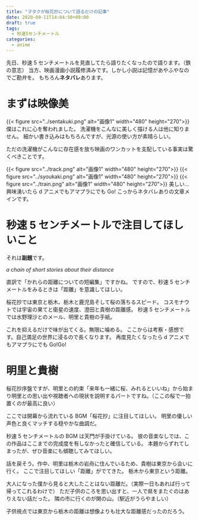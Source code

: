 ```yaml
---
title: "ヲタクが桜花抄について語るだけの記事"
date: 2020-09-11T14:04:50+09:00
draft: true
tags:
  - 秒速5センチメートル
categories:
  - anime
---
```


先日、秒速 5 センチメートルを見直してたら語りたくなったので語ります。（鉄の意志）
当方、映画漫画小説履修済みです。しかし小説は記憶があやふやなのでご勘弁を。
もちろん**ネタバレ**あります。

# まずは映像美

{{< figure src="../sentakuki.png" alt="画像1" width="480" height="270">}}
僕はこれに心を奪われました。
洗濯機をこんなに美しく描ける人は他に知りません。
細かい書き込みはもちろんですが、光源の使い方が素晴らしい。

ただの洗濯機がこんなに存在感を放ち映画のワンカットを支配している事実は驚くべきことです。

{{< figure src="../track.png" alt="画像1" width="480" height="270">}}
{{< figure src="../syoukaki.png" alt="画像1" width="480" height="270">}}
{{< figure src="../train.png" alt="画像1" width="480" height="270">}}
美しい...
興味湧いたら d アニメでもアマプラにでも Go!
こっからネタバレありの文章メインです。

# 秒速 5 センチメートルで注目してほしいこと

それは**副題**です。

_a chain of short stories about their distance_

直訳で「かれらの距離についての短編集」ですかね。
ですので、秒速 5 センチメートルをみるときは「距離」を意識してほしい。

桜花抄では東京と栃木、栃木と鹿児島そして桜の落ちるスピード。
コスモナウトでは宇宙の果てと衛星の速度、澄田と貴樹の距離感。
秒速 5 センチメートルでは水野理沙とのメール、明里と貴樹の手紙。

これを抑えるだけで味が出てくる。無限に噛める。
ここからは考察・感想です。自己満足の世界に浸るので長くなります。
再度見たくなったら d アニメでもアマプラにでも Go!Go!

# 明里と貴樹

桜花抄序盤ですが、明里との約束「来年も一緒に桜、みれるといいね」から始まり明里との思い出や視聴者への現状を説明するパートですね。（ここの桜で一拍置くのが最高に良い）

ここでは開幕から流れている BGM「桜花抄」に注目してほしい。
明里の優しい声色と良くマッチする穏やかな曲調だ。

秒速 5 センチメートルの BGM は天門が手掛けている。
彼の音楽なしでは、この作品はここまでの完成度を有しなかったと確信している。
本題からずれてしまったが、ぜひ音楽にも傾聴してみてほしい。

話を戻そう。作中、明里は栃木の岩舟に住んでいるため、貴樹は東京から会いに行く。
ここで注目してほしい「距離」がでてきた。
栃木から東京という距離。

大人になった僕から見ると大したことはない距離だ。（実際一日もあれば行って帰ってこれるわけで）
ただ子供のころを思い出すと、一人で県をまたぐのはありえない話だった。
隣の市に行くのが関の山。（駅近がうらやましい）

子供視点では東京から栃木の距離は想像よりも壮大な距離感だったのだろう。
